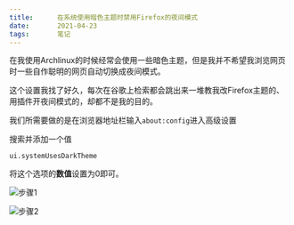 ```yaml
---
title:      在系统使用暗色主题时禁用Firefox的夜间模式
date:       2021-04-23
tags:       笔记
---
```


在我使用Archlinux的时候经常会使用一些暗色主题，但是我并不希望我浏览网页时一些自作聪明的网页自动切换成夜间模式。

这个设置我找了好久，每次在谷歌上检索都会跳出来一堆教我改Firefox主题的、用插件开夜间模式的，却都不是我的目的。

我们所需要做的是在浏览器地址栏输入`about:config`进入高级设置

搜索并添加一个值

```
ui.systemUsesDarkTheme
```

将这个选项的**数值**设置为0即可。

![步骤1](https://i.loli.net/2021/10/01/rHD1Znxsh7mVO6G.png)

![步骤2](https://i.loli.net/2021/10/01/1syVleQBgH5rA8J.png)